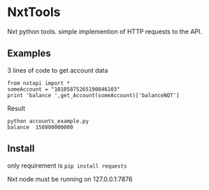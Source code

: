 NxtTools
========

Nxt python tools. simple implemention of HTTP requests to the API. 

## Examples

3 lines of code to get account data

```
from nxtapi import *
someAccount = "10105875265190846103"
print 'balance ',get_Account(someAccount)['balanceNQT']
```

Result
```
python accounts_example.py 
balance  150800000000
```

## Install

only requirement is ```pip install requests```

Nxt node must be running on 127.0.0.1:7876